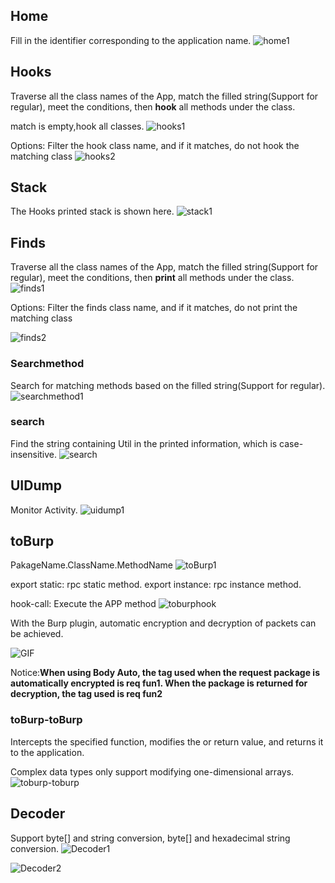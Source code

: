 ## Home
Fill in the identifier corresponding to the application name.
![home1](images/home1.png)

## Hooks
Traverse all the class names of the App, match the filled string(Support for regular), meet the conditions, then **hook** all methods under the class.

match is empty,hook all classes.
![hooks1](images/hooks1.png)

Options: 
Filter the hook class name, and if it matches, do not hook the matching class
![hooks2](images/hooks2.png)


## Stack
The Hooks printed stack is shown here.
![stack1](images/stack1.png)

## Finds
Traverse all the class names of the App, match the filled string(Support for regular), meet the conditions, then **print** all methods under the class.
![finds1](images/finds1.png)

Options: 
Filter the finds class name, and if it matches, do not print the matching class

![finds2](images/finds2.png)

### Searchmethod
Search for matching methods based on the filled string(Support for regular).
![searchmethod1](images/searchmethod1.png)

### search
Find the string containing Util in the printed information, which is case-insensitive.
![search](images/search.png)

## UIDump
Monitor Activity.
![uidump1](images/uidump1.png)

## toBurp
PakageName.ClassName.MethodName
![toBurp1](images/toBurp1.png)

export static: rpc static method.
export instance: rpc instance method.

hook-call:
Execute the APP method
![toburphook](images/toburphook.gif)

With the Burp plugin, automatic encryption and decryption of packets can be achieved. 

![GIF](images/post.gif)

Notice:**When using Body Auto, the tag used when the request package is automatically encrypted is req fun1. When the package is returned for decryption, the tag used is req fun2**


### toBurp-toBurp
Intercepts the specified function, modifies the or return value, and returns it to the application.

Complex data types only support modifying one-dimensional arrays.
![toburp-toburp](images/toburp-toburp.gif)


## Decoder
Support byte[] and string conversion, byte[] and hexadecimal string conversion.
![Decoder1](images/Decoder1.png)

![Decoder2](images/Decoder2.png)